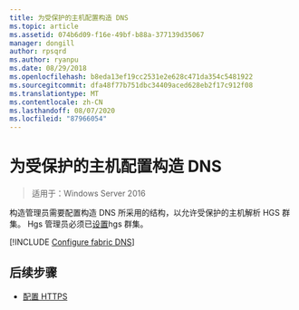 ```yaml
---
title: 为受保护的主机配置构造 DNS
ms.topic: article
ms.assetid: 074b6d09-f16e-49bf-b88a-377139d35067
manager: dongill
author: rpsqrd
ms.author: ryanpu
ms.date: 08/29/2018
ms.openlocfilehash: b8eda13ef19cc2531e2e628c471da354c5481922
ms.sourcegitcommit: dfa48f77b751dbc34409aced628eb2f17c912f08
ms.translationtype: MT
ms.contentlocale: zh-CN
ms.lasthandoff: 08/07/2020
ms.locfileid: "87966054"
---
```

# <a name="configure-the-fabric-dns-for-guarded-hosts"></a>为受保护的主机配置构造 DNS

>适用于：Windows Server 2016

构造管理员需要配置构造 DNS 所采用的结构，以允许受保护的主机解析 HGS 群集。
Hgs 管理员必须已[设置](/WindowsServerDocs/virtualization/guarded-fabric-shielded-vm/guarded-fabric-setting-up-the-host-guardian-service-hgs.md)hgs 群集。

[!INCLUDE [Configure fabric DNS](../../../includes/guarded-fabric-configure-fabric-dns.md)]


## <a name="next-step"></a>后续步骤

- [配置 HTTPS](guarded-fabric-configure-hgs-https.md)
